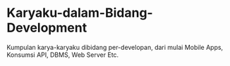 # Karyaku-dalam-Bidang-Development
Kumpulan karya-karyaku dibidang per-developan, dari mulai Mobile Apps, Konsumsi API, DBMS, Web Server Etc.
